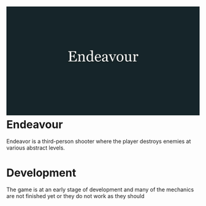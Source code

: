 ![alt text](https://github.com/Enforker/Endeavour/blob/master/Screenshots/Name.jpg)
Endeavour
=====================

Endeavor is a third-person shooter where the player destroys enemies at various abstract levels.

Development
=====================

The game is at an early stage of development and many of the mechanics are not finished yet or they do not work as they should
